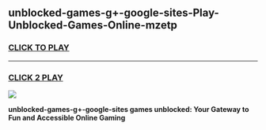 
## unblocked-games-g+-google-sites-Play-Unblocked-Games-Online-mzetp
<h3>
<a href="https://premium76.site?title=unblocked-games-g+-google-sites&ref=25A">CLICK TO PLAY</a></h3>
<hr>

<h3>
<a href="https://premium76.site?title=unblocked-games-g+-google-sites&ref=25A">CLICK 2 PLAY</a>
  
</h3>

<a href="https://premium76.site?title=unblocked-games-g+-google-sites&ref=25A"><img src="https://clearcache.store/games.png"></a>


**unblocked-games-g+-google-sites games unblocked: Your Gateway to Fun and Accessible Online Gaming**
